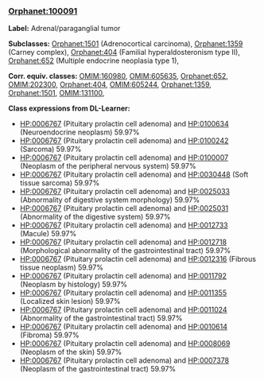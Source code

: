 
### [Orphanet:100091](http://www.orpha.net/ORDO/Orphanet_100091)
**Label:** Adrenal/paraganglial tumor

**Subclasses:** [Orphanet:1501](http://www.orpha.net/ORDO/Orphanet_1501) (Adrenocortical carcinoma), [Orphanet:1359](http://www.orpha.net/ORDO/Orphanet_1359) (Carney complex), [Orphanet:404](http://www.orpha.net/ORDO/Orphanet_404) (Familial hyperaldosteronism type II), [Orphanet:652](http://www.orpha.net/ORDO/Orphanet_652) (Multiple endocrine neoplasia type 1), 

**Corr. equiv. classes:** [OMIM:160980](http://purl.obolibrary.org/obo/OMIM_160980), [OMIM:605635](http://purl.obolibrary.org/obo/OMIM_605635), [Orphanet:652](http://www.orpha.net/ORDO/Orphanet_652), [OMIM:202300](http://purl.obolibrary.org/obo/OMIM_202300), [Orphanet:404](http://www.orpha.net/ORDO/Orphanet_404), [OMIM:605244](http://purl.obolibrary.org/obo/OMIM_605244), [Orphanet:1359](http://www.orpha.net/ORDO/Orphanet_1359), [Orphanet:1501](http://www.orpha.net/ORDO/Orphanet_1501), [OMIM:131100](http://purl.obolibrary.org/obo/OMIM_131100), 

**Class expressions from DL-Learner:**

- [HP:0006767](http://purl.obolibrary.org/obo/HP_0006767) (Pituitary prolactin cell adenoma) and [HP:0100634](http://purl.obolibrary.org/obo/HP_0100634) (Neuroendocrine neoplasm) 59.97%
- [HP:0006767](http://purl.obolibrary.org/obo/HP_0006767) (Pituitary prolactin cell adenoma) and [HP:0100242](http://purl.obolibrary.org/obo/HP_0100242) (Sarcoma) 59.97%
- [HP:0006767](http://purl.obolibrary.org/obo/HP_0006767) (Pituitary prolactin cell adenoma) and [HP:0100007](http://purl.obolibrary.org/obo/HP_0100007) (Neoplasm of the peripheral nervous system) 59.97%
- [HP:0006767](http://purl.obolibrary.org/obo/HP_0006767) (Pituitary prolactin cell adenoma) and [HP:0030448](http://purl.obolibrary.org/obo/HP_0030448) (Soft tissue sarcoma) 59.97%
- [HP:0006767](http://purl.obolibrary.org/obo/HP_0006767) (Pituitary prolactin cell adenoma) and [HP:0025033](http://purl.obolibrary.org/obo/HP_0025033) (Abnormality of digestive system morphology) 59.97%
- [HP:0006767](http://purl.obolibrary.org/obo/HP_0006767) (Pituitary prolactin cell adenoma) and [HP:0025031](http://purl.obolibrary.org/obo/HP_0025031) (Abnormality of the digestive system) 59.97%
- [HP:0006767](http://purl.obolibrary.org/obo/HP_0006767) (Pituitary prolactin cell adenoma) and [HP:0012733](http://purl.obolibrary.org/obo/HP_0012733) (Macule) 59.97%
- [HP:0006767](http://purl.obolibrary.org/obo/HP_0006767) (Pituitary prolactin cell adenoma) and [HP:0012718](http://purl.obolibrary.org/obo/HP_0012718) (Morphological abnormality of the gastrointestinal tract) 59.97%
- [HP:0006767](http://purl.obolibrary.org/obo/HP_0006767) (Pituitary prolactin cell adenoma) and [HP:0012316](http://purl.obolibrary.org/obo/HP_0012316) (Fibrous tissue neoplasm) 59.97%
- [HP:0006767](http://purl.obolibrary.org/obo/HP_0006767) (Pituitary prolactin cell adenoma) and [HP:0011792](http://purl.obolibrary.org/obo/HP_0011792) (Neoplasm by histology) 59.97%
- [HP:0006767](http://purl.obolibrary.org/obo/HP_0006767) (Pituitary prolactin cell adenoma) and [HP:0011355](http://purl.obolibrary.org/obo/HP_0011355) (Localized skin lesion) 59.97%
- [HP:0006767](http://purl.obolibrary.org/obo/HP_0006767) (Pituitary prolactin cell adenoma) and [HP:0011024](http://purl.obolibrary.org/obo/HP_0011024) (Abnormality of the gastrointestinal tract) 59.97%
- [HP:0006767](http://purl.obolibrary.org/obo/HP_0006767) (Pituitary prolactin cell adenoma) and [HP:0010614](http://purl.obolibrary.org/obo/HP_0010614) (Fibroma) 59.97%
- [HP:0006767](http://purl.obolibrary.org/obo/HP_0006767) (Pituitary prolactin cell adenoma) and [HP:0008069](http://purl.obolibrary.org/obo/HP_0008069) (Neoplasm of the skin) 59.97%
- [HP:0006767](http://purl.obolibrary.org/obo/HP_0006767) (Pituitary prolactin cell adenoma) and [HP:0007378](http://purl.obolibrary.org/obo/HP_0007378) (Neoplasm of the gastrointestinal tract) 59.97%


